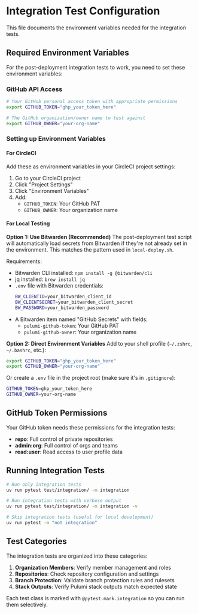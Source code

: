 # Integration Test Configuration

This file documents the environment variables needed for the integration tests.

## Required Environment Variables

For the post-deployment integration tests to work, you need to set these environment variables:

### GitHub API Access
```bash
# Your GitHub personal access token with appropriate permissions
export GITHUB_TOKEN="ghp_your_token_here"

# The GitHub organization/owner name to test against
export GITHUB_OWNER="your-org-name"
```

### Setting up Environment Variables

#### For CircleCI
Add these as environment variables in your CircleCI project settings:
1. Go to your CircleCI project
2. Click "Project Settings"
3. Click "Environment Variables"
4. Add:
   - `GITHUB_TOKEN`: Your GitHub PAT
   - `GITHUB_OWNER`: Your organization name

#### For Local Testing

**Option 1: Use Bitwarden (Recommended)**
The post-deployment test script will automatically load secrets from Bitwarden if they're not already set in the environment. This matches the pattern used in `local-deploy.sh`.

Requirements:
- Bitwarden CLI installed: `npm install -g @bitwarden/cli`
- jq installed: `brew install jq`
- `.env` file with Bitwarden credentials:
  ```bash
  BW_CLIENTID=your_bitwarden_client_id
  BW_CLIENTSECRET=your_bitwarden_client_secret
  BW_PASSWORD=your_bitwarden_password
  ```
- A Bitwarden item named "GitHub Secrets" with fields:
  - `pulumi-github-token`: Your GitHub PAT
  - `pulumi-github-owner`: Your organization name

**Option 2: Direct Environment Variables**
Add to your shell profile (`~/.zshrc`, `~/.bashrc`, etc.):
```bash
export GITHUB_TOKEN="ghp_your_token_here"
export GITHUB_OWNER="your-org-name"
```

Or create a `.env` file in the project root (make sure it's in `.gitignore`):
```bash
GITHUB_TOKEN=ghp_your_token_here
GITHUB_OWNER=your-org-name
```

## GitHub Token Permissions

Your GitHub token needs these permissions for the integration tests:
- **repo**: Full control of private repositories
- **admin:org**: Full control of orgs and teams
- **read:user**: Read access to user profile data

## Running Integration Tests

```bash
# Run only integration tests
uv run pytest test/integration/ -m integration

# Run integration tests with verbose output
uv run pytest test/integration/ -m integration -v

# Skip integration tests (useful for local development)
uv run pytest -m "not integration"
```

## Test Categories

The integration tests are organized into these categories:

1. **Organization Members**: Verify member management and roles
2. **Repositories**: Check repository configuration and settings
3. **Branch Protection**: Validate branch protection rules and rulesets
4. **Stack Outputs**: Verify Pulumi stack outputs match expected state

Each test class is marked with `@pytest.mark.integration` so you can run them selectively.
